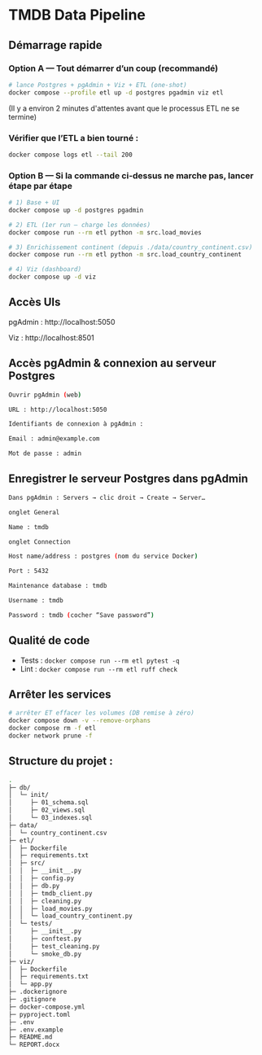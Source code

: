 # TMDB Data Pipeline

## Démarrage rapide
### Option A — Tout démarrer d’un coup (recommandé)
```bash
# lance Postgres + pgAdmin + Viz + ETL (one-shot)
docker compose --profile etl up -d postgres pgadmin viz etl
```
(Il y a environ 2 minutes d'attentes avant que le processus ETL ne se termine)

### Vérifier que l’ETL a bien tourné :
```bash
docker compose logs etl --tail 200
```


### Option B — Si la commande ci-dessus ne marche pas, lancer étape par étape
```bash
# 1) Base + UI
docker compose up -d postgres pgadmin

# 2) ETL (1er run — charge les données)
docker compose run --rm etl python -m src.load_movies

# 3) Enrichissement continent (depuis ./data/country_continent.csv)
docker compose run --rm etl python -m src.load_country_continent

# 4) Viz (dashboard)
docker compose up -d viz
```


## Accès UIs

pgAdmin : http://localhost:5050

Viz : http://localhost:8501



## Accès pgAdmin & connexion au serveur Postgres
```bash
Ouvrir pgAdmin (web)

URL : http://localhost:5050

Identifiants de connexion à pgAdmin :

Email : admin@example.com

Mot de passe : admin
```

## Enregistrer le serveur Postgres dans pgAdmin 
```bash
Dans pgAdmin : Servers → clic droit → Create → Server…

onglet General

Name : tmdb

onglet Connection

Host name/address : postgres (nom du service Docker)

Port : 5432

Maintenance database : tmdb

Username : tmdb

Password : tmdb (cocher “Save password”)
```

## Qualité de code
- Tests : `docker compose run --rm etl pytest -q`
- Lint :  `docker compose run --rm etl ruff check`


## Arrêter les services
```bash
# arrêter ET effacer les volumes (DB remise à zéro)
docker compose down -v --remove-orphans
docker compose rm -f etl
docker network prune -f
```




## Structure du projet : 
```bash
.
├─ db/
│  └─ init/
│     ├─ 01_schema.sql                 
│     ├─ 02_views.sql                  
│     └─ 03_indexes.sql               
├─ data/
│  └─ country_continent.csv            
├─ etl/
│  ├─ Dockerfile
│  ├─ requirements.txt
│  ├─ src/
│  │  ├─ __init__.py
│  │  ├─ config.py
│  │  ├─ db.py
│  │  ├─ tmdb_client.py
│  │  ├─ cleaning.py
│  │  ├─ load_movies.py
│  │  └─ load_country_continent.py
│  └─ tests/
│     ├─ __init__.py
│     ├─ conftest.py
│     ├─ test_cleaning.py
│     └─ smoke_db.py
├─ viz/
│  ├─ Dockerfile
│  ├─ requirements.txt
│  └─ app.py                           
├─ .dockerignore
├─ .gitignore
├─ docker-compose.yml
├─ pyproject.toml                       
├─ .env                                 
├─ .env.example
├─ README.md
└─ REPORT.docx


```
